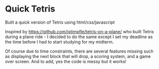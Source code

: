 # Quick Tetris

Built a quick version of Tetris using html/css/javascript

Inspired by https://github.com/jstimpfle/tetris-on-a-plane/ who built Tetris during a plane ride - I decided to do the same except I set my deadline as the time before I had to start studying for my midterm.

Of course due to time constraints, there are several features missing such as displaying the next block that will drop, a scoring system, and a game over screen. And to add, yes the code is messy but it works!


